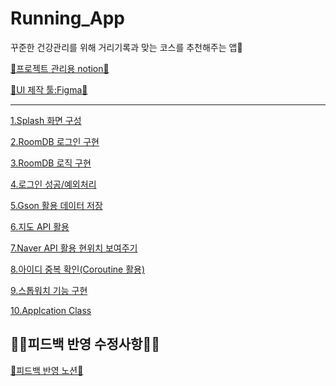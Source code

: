 # Running_App
꾸준한 건강관리를 위해 거리기록과 맞는 코스를 추천해주는 앱🏃

[🔖프로젝트 관리용 notion🔖](https://www.notion.so/48a708a782a44f72a8710a32ac0ac8a9?v=b933fedd970744a981b84e11059c7dbb)

[📌UI 제작 툴:Figma📌](https://www.figma.com/file/gzRmhDRS5YQ6mzujyNxlVj/Running?type=design&node-id=0-1&mode=design&t=Md0rHrzfrOMONB8D-0)

---
[1.Splash 화면 구성](https://github.com/OhJunYoung21/Running_App/blob/main/스플래시화면.md)


[2.RoomDB 로그인 구현](https://github.com/OhJunYoung21/Running_App/blob/main/RoomDB%20로그인.md)


[3.RoomDB 로직 구현](https://github.com/OhJunYoung21/Running_App/blob/main/roomDB%20회원가입%20로직.md)


[4.로그인 성공/예외처리](https://github.com/OhJunYoung21/Running_App/blob/main/로그인%20예외%20처리.md)


[5.Gson 활용 데이터 저장](https://github.com/OhJunYoung21/Running_App/blob/main/커스텀%20클래스%20roomDB저장.md)


[6.지도 API 활용](https://github.com/OhJunYoung21/Running_App/blob/main/실시간%20사용자%20위치%20추적%20API.md)


[7.Naver API 활용 현위치 보여주기](https://github.com/OhJunYoung21/Running_App/blob/main/Naver%20API%20활용.md)

[8.아이디 중복 확인(Coroutine 활용)](https://github.com/OhJunYoung21/Running_App/blob/main/아이디%20중복%20확인.md)

[9.스톱워치 기능 구현](https://github.com/OhJunYoung21/Running_App/blob/main/스톱워치%20기능%20구현.md)

[10.Applcation Class]()

## 🧑‍💻피드백 반영 수정사항🧑‍💻

[🔖피드백 반영 노션🔖](https://www.notion.so/48a708a782a44f72a8710a32ac0ac8a9?v=466a6049840a490990657b933c56fd63)

